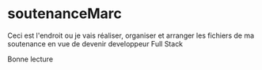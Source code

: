 # soutenanceMarc

Ceci est l'endroit ou je vais réaliser, organiser et arranger les fichiers de ma soutenance en vue de devenir developpeur Full Stack

Bonne lecture

